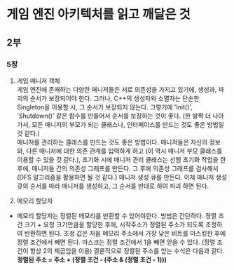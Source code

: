 # 게임 엔진 아키텍처를 읽고 깨달은 것

## 2부

### 5장

1. 게임 매니저 객체  
게임 엔진에 존재하는 다양한 매니저들은 서로 의존성을 가지고 있기에, 생성과, 파괴의 순서가 보장되어야 한다. 그러나, C++의 생성자와 소멸자는 단순한 Singleton을 이용할 시, 그 순서가 보장되지 않는다. 그렇기에 'Init()', 'Shutdown()' 같은 함수를 만들어서 순서를 보장하는 것이 좋다. (한 발짝 더 나아가서, 모든 매니저의 부모가 되는 클래스나, 인터페이스를 만드는 것도 좋은 방법일 것 같다.)  
매니저를 관리하는 클래스를 만드는 것도 좋은 방법이다. 매니저들은 자신의 정보와, 다른 매니저에 대한 의존 관계를 입력하게 하고 (이 역시 매니저 부모 클래스를 이용할 수 있을 것 같다.), 초기화 시에 매니저 관리 클래스는 선행 초기화 작업을 한 후에, 매니저들 간의 의존성 그래프를 만든다. 그 후에 의존성 그래프를 검사해서 (DFS 알고리즘을 활용하면 될 것 같다.) 매니저 생성 큐를 만든다. 이제 매니저 생성 큐의 순서를 따라 매니저를 생성하고, 그 순서를 반대로 하여 파괴 하면 된다.  

2. 메모리 할당자  

* 메모리 할당자는 정렬된 메모리를 반환할 수 있어야한다. 방법은 간단하다. 정렬 조건 크기 + 요청 크기만큼을 할당한 후에, 시작주소가 정렬된 주소가 되도록 조정하여 반환하면 된다. 조정 값은 처음 메모리 주소에서 가장 낮은 비트를 마스킹한 후에 정렬 조건에서 빼면 된다. 마스크는 정렬 조건에서 1을 빼면 얻을 수 있다. (정렬 조건이 항상 2의 제곱임을 이용) 결론적으로 정렬된 주소를 얻는 수식은 다음과 같다.  
**정렬된 주소 = 주소 + (정렬 조건 - (주소 & (정렬 조건 - 1)))**
